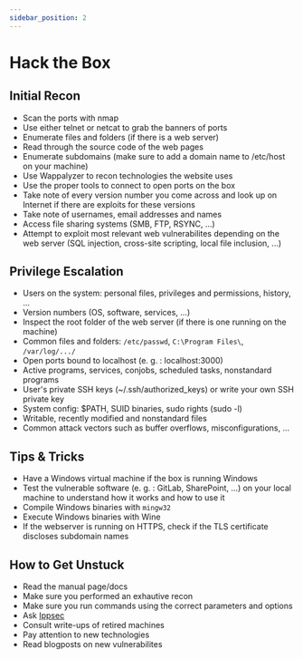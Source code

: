 ```yaml
---
sidebar_position: 2
---
```


# Hack the Box

## Initial Recon
* Scan the ports with nmap
* Use either telnet or netcat to grab the banners of ports
* Enumerate files and folders (if there is a web server)
* Read through the source code of the web pages
* Enumerate subdomains (make sure to add a domain name to /etc/host on your machine)
* Use Wappalyzer to recon technologies the website uses
* Use the proper tools to connect to open ports on the box
* Take note of every version number you come across and look up on Internet if there are exploits for these versions
* Take note of usernames, email addresses and names
* Access file sharing systems (SMB, FTP, RSYNC, ...)
* Attempt to exploit most relevant web vulnerabilites depending on the web server (SQL injection, cross-site scripting, local file inclusion, ...)

## Privilege Escalation
* Users on the system: personal files, privileges and permissions, history, ...
* Version numbers (OS, software, services, ...)
* Inspect the root folder of the web server (if there is one running on the machine)
* Common files and folders: `/etc/passwd`, `C:\Program Files\`, `/var/log/.../`
* Open ports bound to localhost (e. g. : localhost:3000)
* Active programs, services, conjobs, scheduled tasks, nonstandard programs
* User's private SSH keys (~/.ssh/authorized_keys) or write your own SSH private key
* System config: $PATH, SUID binaries, sudo rights (sudo -l)
* Writable, recently modified and nonstandard files
* Common attack vectors such as buffer overflows, misconfigurations, ...

## Tips & Tricks
* Have a Windows virtual machine if the box is running Windows
* Test the vulnerable software (e. g. : GitLab, SharePoint, ...) on your local machine to understand how it works and how to use it
* Compile Windows binaries with `mingw32`
* Execute Windows binaries with Wine
* If the webserver is running on HTTPS, check if the TLS certificate discloses subdomain names

## How to Get Unstuck
* Read the manual page/docs
* Make sure you performed an exhautive recon
* Make sure you run commands using the correct parameters and options
* Ask [Ippsec](https://ippsec.rocks)
* Consult write-ups of retired machines
* Pay attention to new technologies
* Read blogposts on new vulnerabilites
